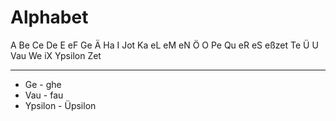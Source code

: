 # Alphabet
A	Be	Ce	De	E	eF	Ge	Ä	Ha	I Jot 	Ka	eL	eM eN Ö O Pe Qu eR eS eßzet Te Ü	U Vau We iX Ypsilon	Zet

***
* Ge - ghe
* Vau - fau
* Ypsilon - Üpsilon